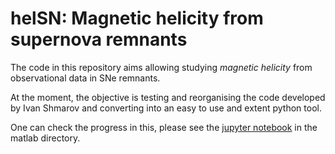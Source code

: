 # helSN: Magnetic helicity from supernova remnants

The code in this repository aims allowing studying *magnetic helicity* from observational data in SNe remnants.

At the moment, the objective is testing and reorganising the code developed by Ivan Shmarov and converting into an easy to use and extent python tool.

One can check the progress in this, please see the [jupyter notebook](matlab/Test_Shell.ipynb) in the matlab directory.
